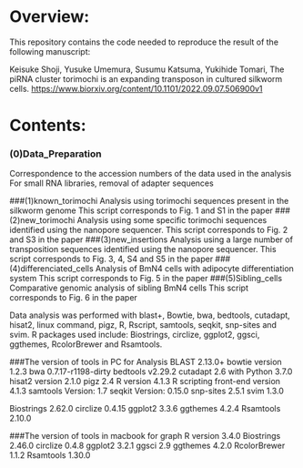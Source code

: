 # Overview:

This repository contains the code needed to reproduce the result of the following manuscript:

Keisuke Shoji, Yusuke Umemura, Susumu Katsuma, Yukihide Tomari, The piRNA cluster torimochi is an expanding transposon in cultured silkworm cells. 
https://www.biorxiv.org/content/10.1101/2022.09.07.506900v1

# Contents:

### (0)Data_Preparation
Correspondence to the accession numbers of the data used in the analysis
For small RNA libraries, removal of adapter sequences

###(1)known_torimochi
Analysis using torimochi sequences present in the silkworm genome
This script corresponds to Fig. 1 and S1 in the paper
###(2)new_torimochi
Analysis using some specific torimochi sequences identified using the nanopore sequencer.
This script corresponds to Fig. 2 and S3 in the paper
###(3)new_insertions
Analysis using a large number of transposition sequences identified using the nanopore sequencer.
This script corresponds to Fig. 3, 4, S4 and S5 in the paper
###(4)differenciated_cells
Analysis of BmN4 cells with adipocyte differentiation system
This script corresponds to Fig. 5 in the paper
###(5)Sibling_cells
Comparative genomic analysis of sibling BmN4 cells
This script corresponds to Fig. 6 in the paper


Data analysis was performed with blast+, Bowtie, bwa, bedtools, cutadapt, hisat2, linux command, pigz, R, Rscript, samtools, seqkit, snp-sites and svim.
R packages used include: Biostrings, circlize, ggplot2, ggsci, ggthemes, RcolorBrewer and Rsamtools.


###The version of tools in PC for Analysis
BLAST 2.13.0+
bowtie version 1.2.3
bwa 0.7.17-r1198-dirty
bedtools v2.29.2
cutadapt 2.6 with Python 3.7.0
hisat2 version 2.1.0
pigz 2.4
R version 4.1.3 
R scripting front-end version 4.1.3
samtools Version: 1.7 
seqkit Version: 0.15.0
snp-sites 2.5.1
svim 1.3.0

Biostrings 2.62.0
circlize 0.4.15
ggplot2 3.3.6
ggthemes 4.2.4
Rsamtools 2.10.0
 
###The version of tools in macbook for graph
R version 3.4.0
Biostrings 2.46.0
circlize 0.4.8
ggplot2 3.2.1
ggsci 2.9
ggthemes 4.2.0
RcolorBrewer 1.1.2
Rsamtools 1.30.0
